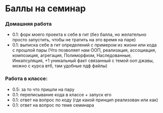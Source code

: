 # Баллы на семинар
### Домашняя работа
* 0.1: форк моего проекта к себе в гит (без балла, но желательно просто запустить, чтобы не тратить на это время на паре)
* 0.1: выписка себе в гит определений с примером из жизни или кода с прошлой пары (Что позволяет нам ООП, реализация, ассоциация, композиция, агрегация, Полиморфизм, Наследованные, Инкапсуляция, +1 уникальный факт связанный с темой ооп джавы, можно с курса втб, там удобные пдф файлы)
### Работа в классе:
* 0.5: за то что пришли на пару
* 0.1: переписывание кода в классе + запуск его 
* 0.1: ответ на вопрос по коду (где какой принцип реализован или как) 
* 0.1: ответ на вопрос по теме семинара